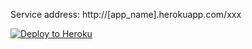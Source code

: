 
Service address: http://[app_name].herokuapp.com/xxx

[![Deploy to Heroku](https://www.herokucdn.com/deploy/button.svg)](https://heroku.com/deploy)